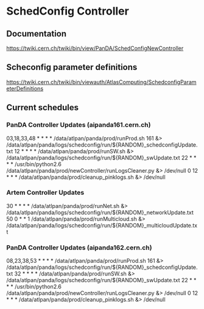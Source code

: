 # SchedConfig Controller
## Documentation
https://twiki.cern.ch/twiki/bin/view/PanDA/SchedConfigNewController

## Scheconfig parameter definitions 
https://twiki.cern.ch/twiki/bin/viewauth/AtlasComputing/SchedconfigParameterDefinitions

## Current schedules

### PanDA Controller Updates (aipanda161.cern.ch)
03,18,33,48 * * * *  /data/atlpan/panda/prod/runProd.sh 161 &> /data/atlpan/panda/logs/schedconfig/run/${RANDOM}_schedconfigUpdate.txt
12 * * * * /data/atlpan/panda/prod/runSW.sh &> /data/atlpan/panda/logs/schedconfig/run/${RANDOM}_swUpdate.txt
22 * * * * /usr/bin/python2.6 /data/atlpan/panda/prod/newController/runLogsCleaner.py &> /dev/null
0 12 * * * /data/atlpan/panda/prod/cleanup_pinklogs.sh &> /dev/null
### Artem Controller Updates
30 * * * * /data/atlpan/panda/prod/runNet.sh &> /data/atlpan/panda/logs/schedconfig/run/${RANDOM}_networkUpdate.txt
50 0 * * 1 /data/atlpan/panda/prod/runMulticloud.sh &> /data/atlpan/panda/logs/schedconfig/run/${RANDOM}_multicloudUpdate.txt

### PanDA Controller Updates (aipanda162.cern.ch)
08,23,38,53 * * * *  /data/atlpan/panda/prod/runProd.sh 161 &> /data/atlpan/panda/logs/schedconfig/run/${RANDOM}_schedconfigUpdate.txt
32 * * * * /data/atlpan/panda/prod/runSW.sh &> /data/atlpan/panda/logs/schedconfig/run/${RANDOM}_swUpdate.txt
22 * * * * /usr/bin/python2.6 /data/atlpan/panda/prod/newController/runLogsCleaner.py &> /dev/null
0 12 * * * /data/atlpan/panda/prod/cleanup_pinklogs.sh &> /dev/null